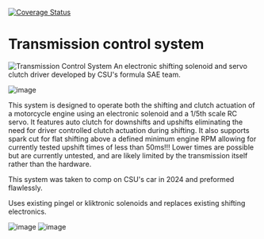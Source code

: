 [![Coverage Status](https://coveralls.io/repos/github/ColoradoStateFSAE/Transmission-Control-System/badge.svg?branch=2025)](https://coveralls.io/github/ColoradoStateFSAE/Transmission-Control-System?branch=2025)
# Transmission control system
![Transmission Control System](https://github.com/user-attachments/assets/98a09840-d501-4c1e-9078-1e4b9dccaef6)
An electronic shifting solenoid and servo clutch driver developed by CSU's formula SAE team.

![image](https://github.com/ColoradoStateFSAE/Shifting-system/assets/45497901/2e4a6da3-12e0-473e-a43f-4c8390fd686f)

This system is designed to operate both the shifting and clutch actuation of a motorcycle engine using an electronic solenoid and a 1/5th scale RC servo.
It features auto clutch for downshifts and upshifts eliminating the need for driver controlled clutch actuation during shifting. 
It also supports spark cut for flat shifting above a defined minimum engine RPM allowing for currently tested upshift times of less than 50ms!!!
Lower times are possible but are currently untested, and are likely limited by the transmission itself rather than the hardware.


This system was taken to comp on CSU's car in 2024 and preformed flawlessly.


Uses existing pingel or kliktronic solenoids and replaces existing shifting electronics.

![image](https://github.com/ColoradoStateFSAE/Shifting-system/assets/45497901/029124a7-eb61-4bca-9c0d-cc61e725a79a)
![image](https://github.com/ColoradoStateFSAE/Shifting-system/assets/45497901/16bc343b-6edc-4ea3-bf92-b9842d30c58c)
